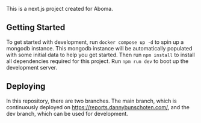 This is a next.js project created for Aboma.

## Getting Started

To get started with development, run `docker compose up -d` to spin up a mongodb instance.
This mongodb instance will be automatically populated with some initial data to help you get started.
Then run `npm install` to install all dependencies required for this project.
Run `npm run dev` to boot up the development server.

## Deploying

In this repository, there are two branches. The main branch, which is continuously deployed on https://reports.dannybunschoten.com/, and the dev branch, which can be used for development.
